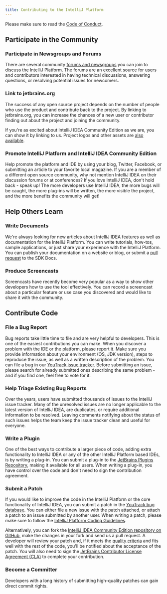 ```yaml
---
title: Contributing to the IntelliJ Platform
---
```

<!-- Copyright 2000-2020 JetBrains s.r.o. and other contributors. Use of this source code is governed by the Apache 2.0 license that can be found in the LICENSE file. -->

Please make sure to read the [Code of Conduct](/CODE_OF_CONDUCT.md).

## Participate in the Community

### Participate in Newsgroups and Forums  
There are several community [forums and newsgroups](https://intellij-support.jetbrains.com/hc/en-us/community/topics) you can join to discuss the IntelliJ Platform. The forums are an excellent source for users and contributors interested in having technical discussions, answering questions, or resolving potential issues for newcomers.

### Link to jetbrains.org
The success of any open source project depends on the number of people who use the product and contribute back to the project. By linking to jetbrains.org, you can increase the chances of a new user or contributor finding out about the project and joining the community.

If you're as excited about IntelliJ IDEA Community Edition as we are, you can show it by linking to us. Project logos and other assets are [also available](https://www.jetbrains.com/company/press/).

### Promote IntelliJ Platform and IntelliJ IDEA Community Edition  
Help promote the platform and IDE by using your blog, Twitter, Facebook, or submitting an article to your favorite local magazine. If you are a member of a different open source community, why not mention IntelliJ IDEA on their discussion forums or at conferences? If you love IntelliJ IDEA, don't hold back - speak up! The more developers use IntelliJ IDEA, the more bugs will be caught, the more plug-ins will be written, the more visible the project, and the more benefits the community will get!

## Help Others Learn

### Write Documents
We're always looking for new articles about IntelliJ IDEA features as well as documentation for the IntelliJ Platform. You can write tutorials, how-tos, sample applications, or just share your experience with the IntelliJ Platform. You can publish your documentation on a website or blog, or submit a [pull request](/CONTRIBUTING.md) to the SDK Docs.

### Produce Screencasts
Screencasts have recently become very popular as a way to show other developers how to use the tool effectively. You can record a screencast about a particular feature or use case you discovered and would like to share it with the community.

## Contribute Code

### File a Bug Report
Bug reports take little time to file and are very helpful to developers. This is one of the easiest contributions you can make. When you discover a problem with the IDE or the platform, please report it. Make sure you provide information about your environment (OS, JDK version), steps to reproduce the issue, as well as a written description of the problem. You can file a bug in our [YouTrack issue tracker](https://youtrack.jetbrains.com/issues/IDEA).
Before submitting an issue, please search for already submitted ones describing the same problem - and if you find one, feel free to vote for it.

### Help Triage Existing Bug Reports
Over the years, users have submitted thousands of issues to the IntelliJ issue tracker. Many of the unresolved issues are no longer applicable to the latest version of IntelliJ IDEA, are duplicates, or require additional information to be resolved. Leaving comments notifying about the status of such issues helps the team keep the issue tracker clean and useful for everyone.

### Write a Plugin
One of the best ways to contribute a larger piece of code, adding extra functionality to IntelliJ IDEA or any of the other IntelliJ Platform based IDEs, is by writing a plug-in. You can submit a plug-in to the [JetBrains Plugins Repository](https://plugins.jetbrains.com/), making it available for all users. When writing a plug-in, you have control over the code and don't need to sign the contribution agreement. 

### Submit a Patch
If you would like to improve the code in the IntelliJ Platform or the core functionality of IntelliJ IDEA, you can submit a patch in the [YouTrack bug database](https://youtrack.jetbrains.com/issues/IDEA). You can either file a new issue with the patch attached, or attach a patch to an issue submitted by another user. When writing a patch, please make sure to follow the [IntelliJ Platform Coding Guidelines](intellij_coding_guidelines.md).  

Alternatively, you can fork the [IntelliJ IDEA Community Edition repository on GitHub](https://github.com/JetBrains/intellij-community), make the changes in your fork and send us a pull request.
A developer will review your patch and, if it meets the [quality criteria](intellij_coding_guidelines.md) and fits well with the rest of the code, you'll be notified about the acceptance of the patch. You will also need to sign the [JetBrains Contributor License Agreement (CLA)](https://www.jetbrains.com/agreements/cla/) to complete your contribution.

### Become a Committer
Developers with a long history of submitting high-quality patches can gain direct commit rights.
